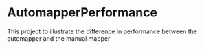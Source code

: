 # AutomapperPerformance
This project to illustrate the difference in performance between the automapper and the manual mapper
